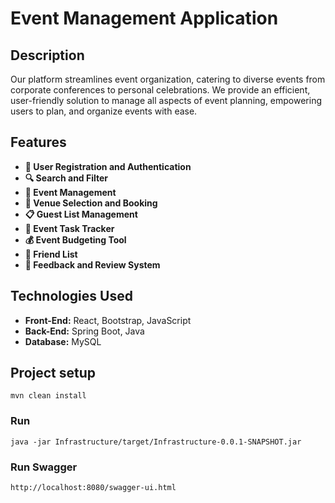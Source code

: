 # Event Management Application

## Description
Our platform streamlines event organization, catering to diverse events from corporate conferences to personal celebrations. We provide an efficient, user-friendly solution to manage all aspects of event planning, empowering users to plan, and organize events with ease.

## Features
- **👤 User Registration and Authentication**
- **🔍 Search and Filter**
- **📅 Event Management**
- **📍 Venue Selection and Booking**
- **📋 Guest List Management**
- **📝 Event Task Tracker**
- **💰 Event Budgeting Tool**
- **👥 Friend List**
- **🌟 Feedback and Review System**

## Technologies Used
- **Front-End:** React, Bootstrap, JavaScript
- **Back-End:**  Spring Boot, Java
- **Database:** MySQL
  
## Project setup
```
mvn clean install
```

### Run
```
java -jar Infrastructure/target/Infrastructure-0.0.1-SNAPSHOT.jar
```

### Run Swagger
```
http://localhost:8080/swagger-ui.html
```
